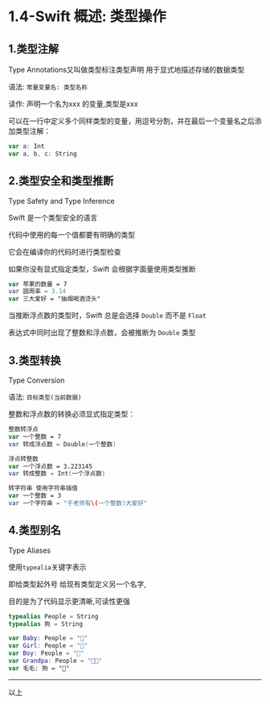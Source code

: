 # 1.4-Swift 概述: 类型操作

## 1.类型注解

Type Annotations又叫做类型标注类型声明 用于显式地描述存储的数据类型

语法: `常量变量名: 类型名称`

读作: 声明一个名为xxx 的变量,类型是xxx

可以在一行中定义多个同样类型的变量，用逗号分割，并在最后一个变量名之后添加类型注解：

```swift
var a: Int
var a, b, c: String
```

## 2.类型安全和类型推断

Type Safety and Type Inference

Swift 是一个类型安全的语言

代码中使用的每一个值都要有明确的类型

它会在编译你的代码时进行类型检查

如果你没有显式指定类型，Swift 会根据字面量使用类型推断

```swift
var 苹果的数量 = 7
var 圆周率 = 3.14
var 三大爱好 = "抽烟喝酒烫头"
```

当推断浮点数的类型时，Swift 总是会选择 `Double` 而不是 `Float`

表达式中同时出现了整数和浮点数，会被推断为 `Double` 类型

## 3.类型转换

Type Conversion

语法: `目标类型(当前数据)`

整数和浮点数的转换必须显式指定类型：

```swift
整数转浮点
var 一个整数 = 7
var 转成浮点数 = Double(一个整数)

浮点转整数
var 一个浮点数 = 3.223145
var 转成整数 = Int(一个浮点数)

转字符串 使用字符串插值
var 一个整数 = 3
var 一个字符串 = "于老师有\(一个整数)大爱好"
```

## 4.类型别名

Type Aliases

使用`typealia`关键字表示

即给类型起外号 给现有类型定义另一个名字,

目的是为了代码显示更清晰,可读性更强

```swift
typealias People = String
typealias 狗 = String

var Baby: People = "👶"
var Girl: People = "👧"
var Boy: People = "👦"
var Grandpa: People = "🧓🏻"
var 毛毛: 狗 = "🐶"
```

---

以上